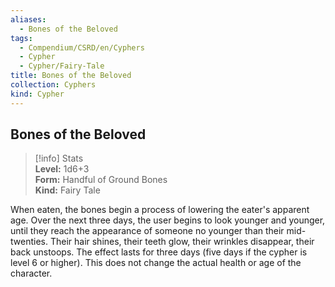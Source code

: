 ```yaml
---
aliases:
  - Bones of the Beloved
tags:
  - Compendium/CSRD/en/Cyphers
  - Cypher
  - Cypher/Fairy-Tale
title: Bones of the Beloved
collection: Cyphers
kind: Cypher
---
```

## Bones of the Beloved  
>[!info] Stats  
> **Level:** 1d6+3  
> **Form:** Handful of Ground Bones  
> **Kind:** Fairy Tale
  
When eaten, the bones begin a process of lowering the eater's apparent age. Over the next three days, the user begins to look younger and younger, until they reach the appearance of someone no younger than their mid-twenties. Their hair shines, their teeth glow, their wrinkles disappear, their back unstoops. The effect lasts for three days (five days if the cypher is level 6 or higher). This does not change the actual health or age of the character.